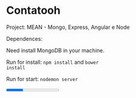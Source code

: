 # Contatooh



Project: MEAN - Mongo, Express, Angular e Node

Dependences: 

Need install MongoDB in your machine.

Run for install: <code>npm install</code> and <code>bower install</code>

Run for start: <code>nodemon server</code>

<progress id="file" value="32" max="100"> 32% </progress>
